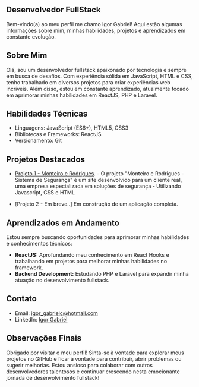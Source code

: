 ## Desenvolvedor FullStack

Bem-vindo(a) ao meu perfil me chamo Igor Gabriel! Aqui estão algumas informações sobre mim, minhas habilidades, projetos e aprendizados em constante evolução.

## Sobre Mim

Olá, sou um desenvolvedor fullstack apaixonado por tecnologia e sempre em busca de desafios. Com experiência sólida em JavaScript, HTML e CSS, tenho trabalhado em diversos projetos para criar experiências web incríveis. Além disso, estou em constante aprendizado, atualmente focado em aprimorar minhas habilidades em ReactJS, PHP e Laravel.

## Habilidades Técnicas
- Linguagens: JavaScript (ES6+), HTML5, CSS3
- Bibliotecas e Frameworks: ReactJS
- Versionamento: Git

## Projetos Destacados

- [Projeto 1 - Monteiro e Rodrigues](https://igorgabrielc.github.io/monteiro/). -
  O projeto "Monteiro e Rodrigues - Sistema de Segurança" é um site desenvolvido para um cliente real, uma empresa especializada em soluções de segurança - Utilizando Javascript, CSS e HTML

- [Projeto 2 - Em breve..]
  Em construção de um aplicação completa.

## Aprendizados em Andamento

Estou sempre buscando oportunidades para aprimorar minhas habilidades e conhecimentos técnicos:

- **ReactJS:** Aprofundando meu conhecimento em React Hooks e trabalhando em projetos para melhorar minhas habilidades no framework.
- **Backend Development:** Estudando PHP e Laravel para expandir minha atuação no desenvolvimento fullstack.

## Contato

- Email: igor_gabrielc@hotmail.com
- LinkedIn: [Igor Gabriel](https://www.linkedin.com/in/igorgabrielc/)

## Observações Finais

Obrigado por visitar o meu perfil! Sinta-se à vontade para explorar meus projetos no GitHub e ficar à vontade para contribuir, abrir problemas ou sugerir melhorias. Estou ansioso para colaborar com outros desenvolvedores talentosos e continuar crescendo nesta emocionante jornada de desenvolvimento fullstack!

